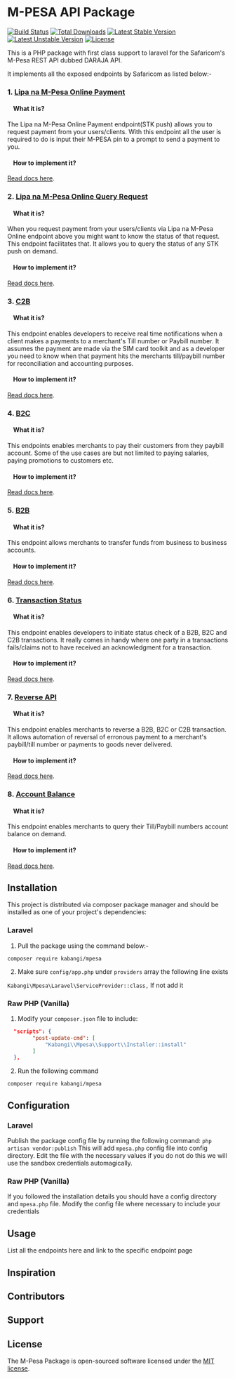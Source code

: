 # M-PESA API Package
[![Build Status](https://travis-ci.org/Kabangi/mpesa.svg?branch=master)](https://travis-ci.org/Kabangi/mpesa)
[![Total Downloads](https://poser.pugx.org/kabangi/mpesa/d/total.svg)](https://packagist.org/packages/smodav/mpesa)
[![Latest Stable Version](https://poser.pugx.org/kabangi/mpesa/v/stable.svg)](https://packagist.org/packages/kabangi/mpesa)
[![Latest Unstable Version](https://poser.pugx.org/kabangi/mpesa/v/unstable.svg)](https://packagist.org/packages/kabangi/mpesa)
[![License](https://poser.pugx.org/kabangi/mpesa/license.svg)](https://packagist.org/packages/kabangi/mpesa)

This is a PHP package with first class support to laravel for the Safaricom's M-Pesa REST API dubbed DARAJA API.  

It implements all the exposed endpoints by Safaricom as listed below:-

### 1. [Lipa na M-Pesa Online Payment](https://developer.safaricom.co.ke/docs#lipa-na-m-pesa-online-payment)
#### &nbsp; &nbsp; What it is?
The Lipa na M-Pesa Online Payment endpoint(STK push) allows you to request payment from your users/clients. With this endpoint all the user is required to do is input their M-PESA pin to a prompt to send a payment to you. 
#### &nbsp; &nbsp; How to implement it?
[Read docs here](docs/LipaNaMpesaOnline.md).

### 2. [Lipa na M-Pesa Online Query Request](https://developer.safaricom.co.ke/docs#lipa-na-m-pesa-online-query-request)
#### &nbsp; &nbsp; What it is?
When you request payment from your users/clients via Lipa na M-Pesa Online endpoint above you might want to know the status of that request. This endpoint facilitates that. It allows you to query the status of any STK push on demand. 
#### &nbsp; &nbsp; How to implement it?
[Read docs here](docs/LipaNaMpesaOnlineQuery.md).

### 3. [C2B](https://developer.safaricom.co.ke/docs#c2b-api)
#### &nbsp; &nbsp; What it is?
This endpoint enables developers to receive real time notifications when a client makes a payments to a merchant's Till number or Paybill number. It assumes the payment are made via the SIM card toolkit and as a developer you need to know when that payment hits the merchants till/paybill number for reconciliation and accounting purposes.
#### &nbsp; &nbsp; How to implement it?
[Read docs here](docs/C2B.md).

### 4. [B2C](https://developer.safaricom.co.ke/docs#b2c-api)
#### &nbsp; &nbsp; What it is?
This endpoints enables merchants to pay their customers from they paybill account. Some of the use cases are but not limited to paying salaries, paying promotions to customers etc.
#### &nbsp; &nbsp; How to implement it?
[Read docs here](docs/B2C.md).

### 5. [B2B](https://developer.safaricom.co.ke/docs#b2b-api)
#### &nbsp; &nbsp; What it is?
This endpoint allows merchants to transfer funds from business to business accounts. 
#### &nbsp; &nbsp; How to implement it?
[Read docs here](docs/B2B.md).

### 6. [Transaction Status](https://developer.safaricom.co.ke/docs#transaction-status)
#### &nbsp; &nbsp; What it is?
This endpoint enables developers to initiate status check of a B2B, B2C and C2B transactions. It really comes in handy where one party in a transactions fails/claims not to have received an acknowledgment for a transaction.
#### &nbsp; &nbsp; How to implement it?
[Read docs here](docs/TransactionStatus.md).

### 7. [Reverse API](https://developer.safaricom.co.ke/docs#reversal)
#### &nbsp; &nbsp; What it is?
This endpoint enables merchants to reverse a B2B, B2C or C2B transaction. It allows automation of reversal of erronous payment to a merchant's paybill/till number or payments to goods never delivered.
#### &nbsp; &nbsp; How to implement it?
[Read docs here](docs/Reversal.md).

### 8. [Account Balance](https://developer.safaricom.co.ke/docs#account-balance-api)
#### &nbsp; &nbsp; What it is?
This endpoint enables merchants to query their Till/Paybill numbers account balance on demand.
#### &nbsp; &nbsp; How to implement it?
[Read docs here](docs/AccountBalance.md).

## Installation

This project is distributed via composer package manager and should be installed as one of your project's dependencies:

### Laravel
1. Pull the package using the command below:-
```
composer require kabangi/mpesa
```
2. Make sure `config/app.php` under `providers` array the following line exists

`Kabangi\Mpesa\Laravel\ServiceProvider::class,`
If not add it

### Raw PHP (Vanilla)
1. Modify your `composer.json` file to include:

```json
  "scripts": {
        "post-update-cmd": [
            "Kabangi\\Mpesa\\Support\\Installer::install"
        ]
  },
```
2. Run the following command
```
composer require kabangi/mpesa
```


## Configuration

### Laravel

Publish the package config file by running the following command:
   `php artisan vendor:publish`
This will add `mpesa.php` config file into config directory. Edit the file with the necessary values if you do not do this we will use the sandbox credentials automagically.

### Raw PHP (Vanilla)

If you followed the installation details you should have a config directory and `mpesa.php` file. 
Modify the config file where necessary to include your credentials

## Usage

List all the endpoints here and link to the specific endpoint page

## Inspiration

## Contributors

## Support

## License

The M-Pesa Package is open-sourced software licensed under the [MIT license](http://opensource.org/licenses/MIT).

